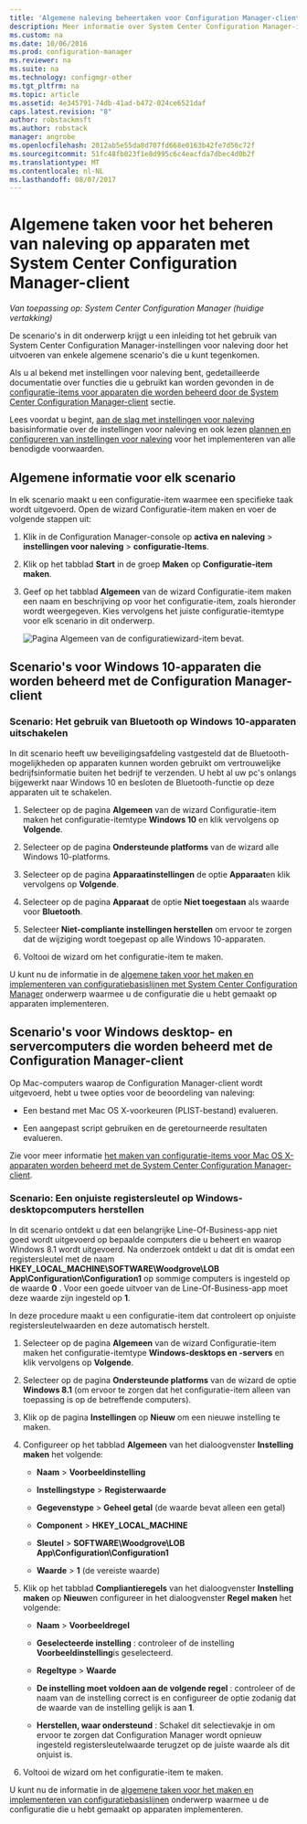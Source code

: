 ```yaml
---
title: 'Algemene naleving beheertaken voor Configuration Manager-client-beheerde apparaten: | Microsoft Docs'
description: Meer informatie over System Center Configuration Manager-instellingen voor naleving door het uitvoeren van enkele algemene scenario's.
ms.custom: na
ms.date: 10/06/2016
ms.prod: configuration-manager
ms.reviewer: na
ms.suite: na
ms.technology: configmgr-other
ms.tgt_pltfrm: na
ms.topic: article
ms.assetid: 4e345791-74db-41ad-b472-024ce6521daf
caps.latest.revision: "8"
author: robstackmsft
ms.author: robstack
manager: angrobe
ms.openlocfilehash: 2012ab5e55da8d707fd668e0163b42fe7d56c72f
ms.sourcegitcommit: 51fc48fb023f1e8d995c6c4eacfda7dbec4d0b2f
ms.translationtype: MT
ms.contentlocale: nl-NL
ms.lasthandoff: 08/07/2017
---
```

# <a name="common-tasks-for-managing-compliance-on-devices-with-the-system-center-configuration-manager-client"></a>Algemene taken voor het beheren van naleving op apparaten met System Center Configuration Manager-client

*Van toepassing op: System Center Configuration Manager (huidige vertakking)*

De scenario's in dit onderwerp krijgt u een inleiding tot het gebruik van System Center Configuration Manager-instellingen voor naleving door het uitvoeren van enkele algemene scenario's die u kunt tegenkomen.  

 Als u al bekend met instellingen voor naleving bent, gedetailleerde documentatie over functies die u gebruikt kan worden gevonden in de [configuratie-items voor apparaten die worden beheerd door de System Center Configuration Manager-client](../../compliance/deploy-use/configuration-items-for-devices-managed-with-the-client.md) sectie.  

 Lees voordat u begint, [aan de slag met instellingen voor naleving](../../compliance/get-started/get-started-with-compliance-settings.md) basisinformatie over de instellingen voor naleving en ook lezen [plannen en configureren van instellingen voor naleving](../../compliance/plan-design/plan-for-and-configure-compliance-settings.md) voor het implementeren van alle benodigde voorwaarden.  

## <a name="general-information-for-each-scenario"></a>Algemene informatie voor elk scenario  
 In elk scenario maakt u een configuratie-item waarmee een specifieke taak wordt uitgevoerd. Open de wizard Configuratie-item maken en voer de volgende stappen uit:  

1.  Klik in de Configuration Manager-console op **activa en naleving** > **instellingen voor naleving** > **configuratie-Items**.  

3.  Klik op het tabblad **Start** in de groep **Maken** op **Configuratie-item maken**.  

4.  Geef op het tabblad **Algemeen** van de wizard Configuratie-item maken een naam en beschrijving op voor het configuratie-item, zoals hieronder wordt weergegeven. Kies vervolgens het juiste configuratie-itemtype voor elk scenario in dit onderwerp.  

     ![Pagina Algemeen van de configuratiewizard-item bevat.](/sccm/compliance/plan-design/media/Compliance-Settings-Wizard---1.png)  

## <a name="scenarios-for-windows-10-devices-managed-with-the-configuration-manager-client"></a>Scenario's voor Windows 10-apparaten die worden beheerd met de Configuration Manager-client  

### <a name="scenario-disable-the-use-of-bluetooth-on-windows-10-devices"></a>Scenario: Het gebruik van Bluetooth op Windows 10-apparaten uitschakelen  
 In dit scenario heeft uw beveiligingsafdeling vastgesteld dat de Bluetooth-mogelijkheden op apparaten kunnen worden gebruikt om vertrouwelijke bedrijfsinformatie buiten het bedrijf te verzenden. U hebt al uw pc's onlangs bijgewerkt naar Windows 10 en besloten de Bluetooth-functie op deze apparaten uit te schakelen.  

1.  Selecteer op de pagina **Algemeen** van de wizard Configuratie-item maken het configuratie-itemtype **Windows 10** en klik vervolgens op **Volgende**.  

2.  Selecteer op de pagina **Ondersteunde platforms** van de wizard alle Windows 10-platforms.  

3.  Selecteer op de pagina **Apparaatinstellingen** de optie **Apparaat**en klik vervolgens op **Volgende**.  

4.  Selecteer op de pagina **Apparaat** de optie **Niet toegestaan** als waarde voor **Bluetooth**.  

5.  Selecteer **Niet-compliante instellingen herstellen** om ervoor te zorgen dat de wijziging wordt toegepast op alle Windows 10-apparaten.  

6.  Voltooi de wizard om het configuratie-item te maken.  

 U kunt nu de informatie in de [algemene taken voor het maken en implementeren van configuratiebasislijnen met System Center Configuration Manager](../../compliance/plan-design/common-tasks-for-creating-and-deploying-configuration-baselines.md) onderwerp waarmee u de configuratie die u hebt gemaakt op apparaten implementeren.  

## <a name="scenarios-for-windows-desktop-and-server-computers-managed-with-the-configuration-manager-client"></a>Scenario's voor Windows desktop- en servercomputers die worden beheerd met de Configuration Manager-client  
 Op Mac-computers waarop de Configuration Manager-client wordt uitgevoerd, hebt u twee opties voor de beoordeling van naleving:  

-   Een bestand met Mac OS X-voorkeuren (PLIST-bestand) evalueren.  

-   Een aangepast script gebruiken en de geretourneerde resultaten evalueren.  

 Zie voor meer informatie [het maken van configuratie-items voor Mac OS X-apparaten worden beheerd met de System Center Configuration Manager-client](../../compliance/deploy-use/create-configuration-items-for-mac-os-x-devices-managed-with-the-client.md).  

### <a name="scenario-remediate-an-incorrect-registry-value-on-windows-desktop-computers"></a>Scenario: Een onjuiste registersleutel op Windows-desktopcomputers herstellen  
 In dit scenario ontdekt u dat een belangrijke Line-Of-Business-app niet goed wordt uitgevoerd op bepaalde computers die u beheert en waarop Windows 8.1 wordt uitgevoerd. Na onderzoek ontdekt u dat dit is omdat een registersleutel met de naam **HKEY_LOCAL_MACHINE\SOFTWARE\Woodgrove\LOB App\Configuration\Configuration1** op sommige computers is ingesteld op de waarde **0** . Voor een goede uitvoer van de Line-Of-Business-app moet deze waarde zijn ingesteld op **1**.  

 In deze procedure maakt u een configuratie-item dat controleert op onjuiste registersleutelwaarden en deze automatisch herstelt.  

1.  Selecteer op de pagina **Algemeen** van de wizard Configuratie-item maken het configuratie-itemtype **Windows-desktops en -servers** en klik vervolgens op **Volgende**.  

2.  Selecteer op de pagina **Ondersteunde platforms** van de wizard de optie **Windows 8.1** (om ervoor te zorgen dat het configuratie-item alleen van toepassing is op de betreffende computers).  

3.  Klik op de pagina **Instellingen** op **Nieuw** om een nieuwe instelling te maken.  

4.  Configureer op het tabblad **Algemeen** van het dialoogvenster **Instelling maken** het volgende:  

    -   **Naam** > **Voorbeeldinstelling**  

    -   **Instellingstype** > **Registerwaarde**  

    -   **Gegevenstype** > **Geheel getal** (de waarde bevat alleen een getal)  

    -   **Component** > **HKEY_LOCAL_MACHINE**  

    -   **Sleutel** > **SOFTWARE\Woodgrove\LOB App\Configuration\Configuration1**  

    -   **Waarde** > **1** (de vereiste waarde)  

5.  Klik op het tabblad **Compliantieregels** van het dialoogvenster **Instelling maken** op **Nieuw**en configureer in het dialoogvenster **Regel maken** het volgende:  

    -   **Naam** > **Voorbeeldregel**  

    -   **Geselecteerde instelling** : controleer of de instelling **Voorbeeldinstelling**is geselecteerd.  

    -   **Regeltype** > **Waarde**  

    -   **De instelling moet voldoen aan de volgende regel** : controleer of de naam van de instelling correct is en configureer de optie zodanig dat de waarde van de instelling gelijk is aan **1**.  

    -   **Herstellen, waar ondersteund** : Schakel dit selectievakje in om ervoor te zorgen dat Configuration Manager wordt opnieuw ingesteld registersleutelwaarde terugzet op de juiste waarde als dit onjuist is.  

6.  Voltooi de wizard om het configuratie-item te maken.  

 U kunt nu de informatie in de [algemene taken voor het maken en implementeren van configuratiebasislijnen](../../compliance/plan-design/common-tasks-for-creating-and-deploying-configuration-baselines.md) onderwerp waarmee u de configuratie die u hebt gemaakt op apparaten implementeren.  
